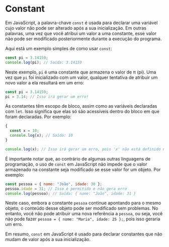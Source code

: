 # Constant

Em JavaScript, a palavra-chave `const` é usada para declarar uma variável cujo valor não pode ser alterado após a sua inicialização. Em outras palavras, uma vez que você atribui um valor a uma constante, esse valor não pode ser modificado posteriormente durante a execução do programa.

Aqui está um exemplo simples de como usar `const`:

```javascript
const pi = 3.14159;
console.log(pi); // Saída: 3.14159
```

Neste exemplo, `pi` é uma constante que armazena o valor de π (pi). Uma vez que `pi` foi inicializado com um valor, qualquer tentativa de atribuir um novo valor a ela resultará em um erro:

```javascript
const pi = 3.14159;
pi = 3.14; // Isso irá gerar um erro!
```

As constantes têm escopo de bloco, assim como as variáveis declaradas com `let`. Isso significa que elas só são acessíveis dentro do bloco em que foram declaradas. Por exemplo:

```javascript
{
  const x = 10;
  console.log(x); // Saída: 10
}

console.log(x); // Isso irá gerar um erro, pois 'x' não está definido neste escopo
```

É importante notar que, ao contrário de algumas outras linguagens de programação, o uso de `const` em JavaScript não impede que o valor armazenado na constante seja modificado se esse valor for um objeto. Por exemplo:

```javascript
const pessoa = { nome: "João", idade: 30 };
pessoa.idade = 31; // Isso é permitido e não gera erro
console.log(pessoa); // Saída: { nome: "João", idade: 31 }
```

Neste caso, embora a constante `pessoa` continue apontando para o mesmo objeto, o conteúdo desse objeto pode ser modificado sem problemas. No entanto, você não pode atribuir uma nova referência a `pessoa`, ou seja, você não pode fazer `pessoa = { nome: "Maria", idade: 25 };`, pois isso geraria um erro.

Em resumo, `const` em JavaScript é usado para declarar constantes que não mudam de valor após a sua inicialização.
